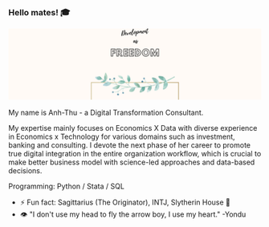 ### Hello mates! :mortar_board:
![](https://github.com/thuduongAB/thuduongAB/blob/main/Colony%20Soldier%20Desktop%20Wallpaper.png)

My name is Anh-Thu - a Digital Transformation Consultant.

My expertise mainly focuses on Economics X Data with diverse experience in Economics x Technology for various domains such as investment, banking and consulting.
I devote the next phase of her career to promote true digital integration in the entire organization workflow, which is crucial to make better business model with science-led approaches and data-based decisions.


Programming: Python / Stata / SQL


- ⚡ Fun fact: Sagittarius (The Originator), INTJ, Slytherin House :snake: 
- 👁️ "I don't use my head to fly the arrow boy, I use my heart." -Yondu

